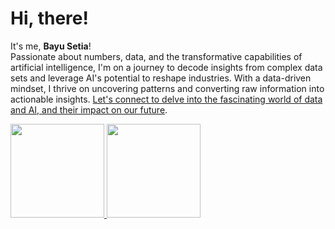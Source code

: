 # Hi, there!

It's me, **Bayu Setia**!  
Passionate about numbers, data, and the transformative capabilities of artificial intelligence, I'm on a journey to decode insights from complex data sets and leverage AI's potential to reshape industries. With a data-driven mindset, I thrive on uncovering patterns and converting raw information into actionable insights. [Let's connect to delve into the fascinating world of data and AI, and their impact on our future](https://www.linkedin.com/in/bayu-setia-ismawandani/).


<p align="left">
<a href="https://github.com/22bayusetia">
  <img height="150em" src="https://github-readme-stats-eight-theta.vercel.app/api?username=22bayusetia&show_icons=true&theme=algolia&include_all_commits=true&count_private=true"/>
  <img height="150em" src="https://github-readme-stats-eight-theta.vercel.app/api/top-langs/?username=22bayusetia&layout=compact&langs_count=8&theme=algolia"/>
</a>
</p>
